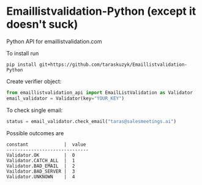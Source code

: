 # Emaillistvalidation-Python (except it doesn't suck)
Python API for emaillistvalidation.com

To install run
```shell
pip install git+https://github.com/taraskuzyk/Emaillistvalidation-Python
```

Create verifier object:
```python
from emaillistvalidation_api import EmailListValidation as Validator
email_validator = Validator(key="YOUR_KEY")
```
To check single email:
```python
status = email_validator.check_email("taras@salesmeetings.ai")
```

Possible outcomes are
```
constant             |  value
------------------------------
Validator.OK         |  0
Validator.CATCH_ALL  |  1
Validator.BAD_EMAIL  |  2
Vaildator.BAD_SERVER |  3
Validator.UNKNOWN    |  4
```
